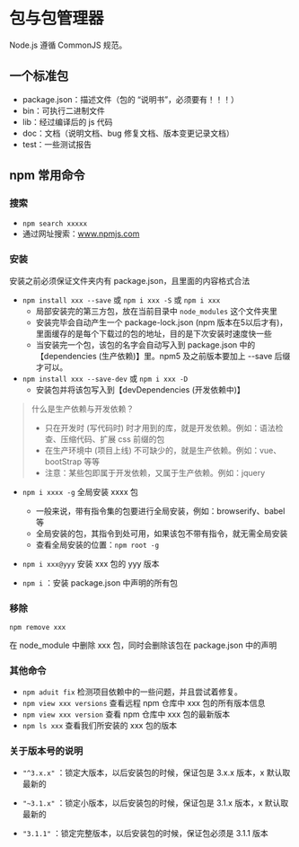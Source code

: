 # 包与包管理器

Node.js 遵循 CommonJS 规范。

## 一个标准包

* package.json：描述文件（包的 “说明书”，必须要有！！！）
* bin：可执行二进制文件
* lib：经过编译后的 js 代码
* doc：文档（说明文档、bug 修复文档、版本变更记录文档）
* test：一些测试报告

## npm 常用命令

### 搜索

* `npm search xxxxx`
* 通过网址搜索：www.npmjs.com

### 安装

安装之前必须保证文件夹内有 package.json，且里面的内容格式合法

* `npm install xxx --save` 或 `npm i xxx -S` 或 `npm i xxx`
  * 局部安装完的第三方包，放在当前目录中 `node_modules` 这个文件夹里
  * 安装完毕会自动产生一个 package-lock.json (npm 版本在5以后才有)，里面缓存的是每个下载过的包的地址，目的是下次安装时速度快一些
  * 当安装完一个包，该包的名字会自动写入到 package.json 中的【dependencies (生产依赖)】里。npm5 及之前版本要加上 --save 后缀才可以。
* `npm install xxx --save-dev` 或 `npm i xxx -D`  
  * 安装包并将该包写入到【devDependencies (开发依赖中)】

> 什么是生产依赖与开发依赖？
>
> * 只在开发时 (写代码时) 时才用到的库，就是开发依赖。例如：语法检查、压缩代码、扩展 css 前缀的包
> * 在生产环境中 (项目上线) 不可缺少的，就是生产依赖。例如：vue、bootStrap 等等
> * 注意：某些包即属于开发依赖，又属于生产依赖。例如：jquery

* `npm i xxxx -g`  全局安装 xxxx 包
  * 一般来说，带有指令集的包要进行全局安装，例如：browserify、babel 等
  * 全局安装的包，其指令到处可用，如果该包不带有指令，就无需全局安装
  * 查看全局安装的位置：`npm root -g`

* `npm i xxx@yyy`  安装 xxx 包的 yyy 版本
* `npm i` ：安装 package.json 中声明的所有包

### 移除

`npm remove xxx` 

在 node_module 中删除 xxx 包，同时会删除该包在 package.json 中的声明

### 其他命令

* `npm aduit fix` 检测项目依赖中的一些问题，并且尝试着修复。
* `npm view xxx versions` 查看远程 npm 仓库中 xxx 包的所有版本信息
* `npm view xxx version` 查看 npm 仓库中 xxx 包的最新版本
* `npm ls xxx` 查看我们所安装的 xxx 包的版本

### 关于版本号的说明

* `"^3.x.x"` ：锁定大版本，以后安装包的时候，保证包是 3.x.x 版本，x 默认取最新的

* `"~3.1.x"` ：锁定小版本，以后安装包的时候，保证包是 3.1.x 版本，x 默认取最新的

* `"3.1.1"` ：锁定完整版本，以后安装包的时候，保证包必须是 3.1.1 版本